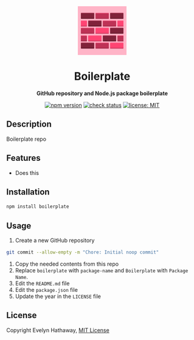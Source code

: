 <div align="center">

<img alt="Boilerplate icon" width="128" height="128" align="center" src=".github/icon.png"/>

# Boilerplate

**GitHub repository and Node.js package boilerplate**

[![npm version](https://badgen.net/npm/v/boilerplate?icon=npm)](https://www.npmjs.com/package/boilerplate)
[![check status](https://badgen.net/github/checks/evelynhathaway/boilerplate/master?icon=github)](https://github.com/evelynhathaway/boilerplate/actions)
[![license: MIT](https://badgen.net/badge/license/MIT/blue)](/LICENSE)

</div>

## Description

Boilerplate repo

## Features

- Does this

## Installation

```bash
npm install boilerplate
```

## Usage

1. Create a new GitHub repository

```bash
git commit --allow-empty -m "Chore: Initial noop commit"
```

1. Copy the needed contents from this repo
1. Replace `boilerplate` with `package-name` and `Boilerplate` with `Package Name`.
1. Edit the `README.md` file
1. Edit the `package.json` file
1. Update the year in the `LICENSE` file

## License

Copyright Evelyn Hathaway, [MIT License](/LICENSE)
